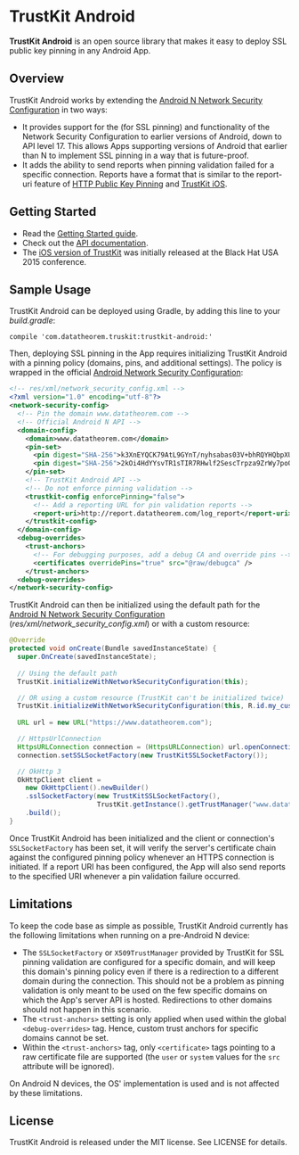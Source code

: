 TrustKit Android
============

**TrustKit Android** is an open source library that makes it easy to deploy SSL public key pinning in any Android App.


Overview
--------

TrustKit Android works by extending the [Android N Network Security Configuration](https://developer.android.com/training/articles/security-config.html) in two ways:

* It provides support for the <pin-set> (for SSL pinning) and <debug-overrides> functionality of the Network Security Configuration to earlier versions of Android, down to API level 17. This allows Apps supporting versions of Android that earlier than N to implement SSL pinning in a way that is future-proof.
* It adds the ability to send reports when pinning validation failed for a specific connection. Reports have a format that is similar to the report-uri feature of [HTTP Public Key Pinning](https://developer.mozilla.org/en-US/docs/Web/HTTP/Public_Key_Pinning) and [TrustKit iOS](https://github.com/datatheorem/trustkit).


Getting Started
----------------

* Read the [Getting Started guide](https://github.com/datatheorem/TrustKit-Android/blob/master/docs/getting-started.md).
* Check out the [API documentation](https://datatheorem.github.io/TrustKit-Android/documentation/).
* The [iOS version of TrustKit](https://github.com/datatheorem/TrustKit) was initially released at the Black Hat USA 2015 conference.

Sample Usage
---------------

TrustKit Android can be deployed using Gradle, by adding this line to your _build.gradle_:

`compile 'com.datatheorem.truskit:trustkit-android:'`

Then, deploying SSL pinning in the App requires initializing TrustKit Android with a pinning policy (domains, pins, and additional settings). The policy is wrapped in the official [Android Network Security Configuration](https://developer.android.com/training/articles/security-config.html):

```xml
<!-- res/xml/network_security_config.xml -->
<?xml version="1.0" encoding="utf-8"?>
<network-security-config>
  <!-- Pin the domain www.datatheorem.com -->
  <!-- Official Android N API -->
  <domain-config>
    <domain>www.datatheorem.com</domain>
    <pin-set>
      <pin digest="SHA-256">k3XnEYQCK79AtL9GYnT/nyhsabas03V+bhRQYHQbpXU=</pin>
      <pin digest="SHA-256">2kOi4HdYYsvTR1sTIR7RHwlf2SescTrpza9ZrWy7poQ=</pin>
    </pin-set>
    <!-- TrustKit Android API -->
    <!-- Do not enforce pinning validation -->
    <trustkit-config enforcePinning="false">
      <!-- Add a reporting URL for pin validation reports -->
      <report-uri>http://report.datatheorem.com/log_report</report-uri>
    </trustkit-config>
  </domain-config>
  <debug-overrides>
    <trust-anchors>
      <!-- For debugging purposes, add a debug CA and override pins -->
      <certificates overridePins="true" src="@raw/debugca" />
    </trust-anchors>
  <debug-overrides>
</network-security-config>
```

TrustKit Android can then be initialized using the default path for the  [Android N Network Security Configuration](https://developer.android.com/training/articles/security-config.html) (_res/xml/network_security_config.xml_) or with a custom resource:

```java
@Override
protected void onCreate(Bundle savedInstanceState) {
  super.OnCreate(savedInstanceState);
  
  // Using the default path
  TrustKit.initializeWithNetworkSecurityConfiguration(this);

  // OR using a custom resource (TrustKit can't be initialized twice)
  TrustKit.initializeWithNetworkSecurityConfiguration(this, R.id.my_custom_network_security_config);
  
  URL url = new URL("https://www.datatheorem.com");

  // HttpsUrlConnection
  HttpsURLConnection connection = (HttpsURLConnection) url.openConnection();
  connection.setSSLSocketFactory(new TrustKitSSLSocketFactory());

  // OkHttp 3
  OkHttpClient client = 
    new OkHttpClient().newBuilder()
    .sslSocketFactory(new TrustKitSSLSocketFactory(),
                      TrustKit.getInstance().getTrustManager("www.datatheorem.com"))
    .build();
}
```

Once TrustKit Android has been initialized and the client or connection's `SSLSocketFactory` has been set, it will verify the server's certificate chain against the configured pinning policy whenever an HTTPS connection is initiated. If a report URI has been configured, the App will also send reports to the specified URI whenever a pin validation failure occurred. 


Limitations
----------

To keep the code base as simple as possible, TrustKit Android currently has the following limitations when running on a pre-Android N device:

* The `SSLSocketFactory` or `X509TrustManager` provided by TrustKit for SSL pinning validation are configured for a specific domain, and will keep this domain's pinning policy even if there is a redirection to a different domain during the connection. This should not be a problem as pinning validation is only meant to be used on the few specific domains on which the App's server API is hosted. Redirections to other domains should not happen in this scenario.
* The `<trust-anchors>` setting is only applied when used within the global `<debug-overrides>` tag. Hence, custom trust anchors for specific domains cannot be set. 
* Within the `<trust-anchors>` tag, only `<certificate>` tags pointing to a raw certificate file are supported (the `user` or `system` values for the `src` attribute will be ignored).

On Android N devices, the OS' implementation is used and is not affected by these limitations.


License
-------

TrustKit Android is released under the MIT license. See LICENSE for details.
